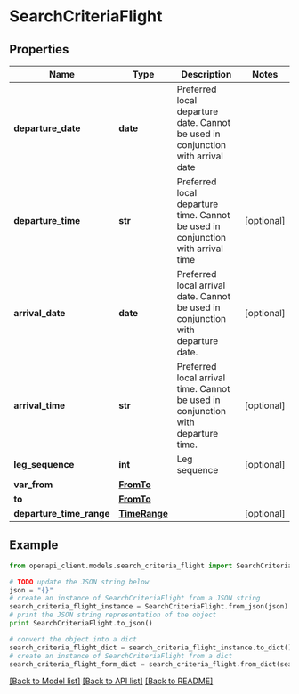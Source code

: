 # SearchCriteriaFlight


## Properties
Name | Type | Description | Notes
------------ | ------------- | ------------- | -------------
**departure_date** | **date** | Preferred local departure date. Cannot be used in conjunction with arrival date | 
**departure_time** | **str** | Preferred local departure time. Cannot be used in conjunction with arrival time | [optional] 
**arrival_date** | **date** | Preferred local arrival date. Cannot be used in conjunction with departure date. | [optional] 
**arrival_time** | **str** | Preferred local arrival time. Cannot be used in conjunction with departure time. | [optional] 
**leg_sequence** | **int** | Leg sequence | [optional] 
**var_from** | [**FromTo**](FromTo.md) |  | 
**to** | [**FromTo**](FromTo.md) |  | 
**departure_time_range** | [**TimeRange**](TimeRange.md) |  | [optional] 

## Example

```python
from openapi_client.models.search_criteria_flight import SearchCriteriaFlight

# TODO update the JSON string below
json = "{}"
# create an instance of SearchCriteriaFlight from a JSON string
search_criteria_flight_instance = SearchCriteriaFlight.from_json(json)
# print the JSON string representation of the object
print SearchCriteriaFlight.to_json()

# convert the object into a dict
search_criteria_flight_dict = search_criteria_flight_instance.to_dict()
# create an instance of SearchCriteriaFlight from a dict
search_criteria_flight_form_dict = search_criteria_flight.from_dict(search_criteria_flight_dict)
```
[[Back to Model list]](../README.md#documentation-for-models) [[Back to API list]](../README.md#documentation-for-api-endpoints) [[Back to README]](../README.md)


